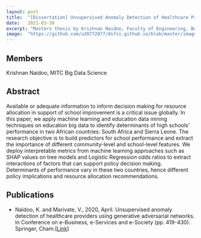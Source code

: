 ```yaml
---
layout: post
title:  "[Dissertation] Unsupervised Anomaly Detection of Healthcare Providers using Generative Adversarial Network"
date:   2021-03-30
excerpt: "Masters thesis by Krishnan Naidoo, Faculty of Engineering, Built Environment and Information Technology University of Pretoria, Pretoria"
image:  "https://github.com/u20772077/dsfsi.github.io/blob/master/images/image--009-Naidoo.png"    
---
```

## Members
Krishnan Naidoo, MITC Big Data Science

## Abstract
Available or adequate information to inform decision making for resource allocation in support of school improvement is a critical issue globally. In this paper, we apply machine learning and education data mining techniques on education big data to identify determinants of high schools’ performance in two African countries: South Africa and Sierra Leone. The research objective is to build predictors for school performance and extract the importance of different community-level and school-level features. We deploy interpretable metrics from machine learning approaches such as SHAP values on tree models and Logistic Regression odds ratios to extract interactions of factors that can support policy decision making. Determinants of performance vary in these two countries, hence different policy implications and resource allocation recommendations.

## Publications
* Naidoo, K. and Marivate, V., 2020, April. Unsupervised anomaly detection of healthcare providers using generative adversarial networks. In Conference on e-Business, e-Services and e-Society (pp. 419-430). Springer, Cham.[[Link](https://www.ncbi.nlm.nih.gov/pmc/articles/PMC7134221/)]
